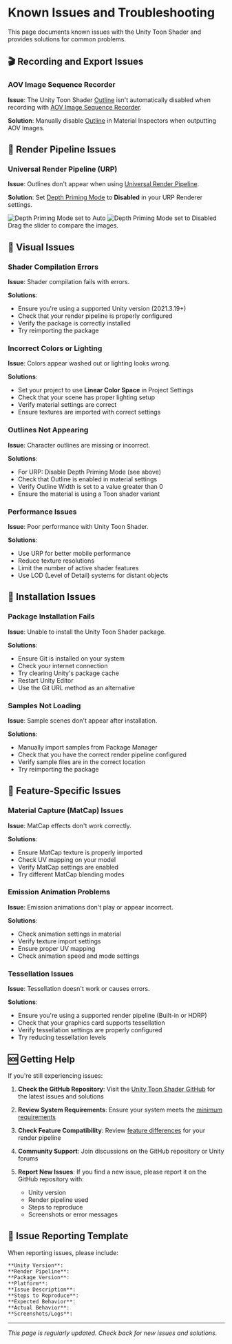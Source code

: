 # Known Issues and Troubleshooting

This page documents known issues with the Unity Toon Shader and provides solutions for common problems.

## 🎬 Recording and Export Issues

### AOV Image Sequence Recorder
**Issue**: The Unity Toon Shader [Outline](Outline.md) isn't automatically disabled when recording with [AOV Image Sequence Recorder](https://docs.unity3d.com/Packages/com.unity.recorder@4.0/manual/RecorderAOV.html).

**Solution**: Manually disable [Outline](Outline.md#outline) in Material Inspectors when outputting AOV Images.

## 🔧 Render Pipeline Issues

### Universal Render Pipeline (URP)
**Issue**: Outlines don't appear when using [Universal Render Pipeline](https://docs.unity3d.com/Manual/com.unity.render-pipelines.universal.html).

**Solution**: Set [Depth Priming Mode](https://docs.unity3d.com/Packages/com.unity.render-pipelines.universal@16.0/manual/urp-universal-renderer.html#rendering) to **Disabled** in your URP Renderer settings.

<canvas class="image-comparison" role="img" aria-label="A chibi-style character model, and the Inspector window for the Univeral Renderer Data asset. On the left, Depth Priming is set to Auto and the model has no outline. When Depth Priming is set to Disabled, the model has an outline.">
    <img src="images/DepthPrimingModeAuto.png" title="Depth Priming Mode set to Auto">
    <img src="images/DepthPrimingModeDisabled.png" title="Depth Priming Mode set to Disabled">
</canvas>
<br />Drag the slider to compare the images.

## 🎨 Visual Issues

### Shader Compilation Errors
**Issue**: Shader compilation fails with errors.

**Solutions**:
- Ensure you're using a supported Unity version (2021.3.19+)
- Check that your render pipeline is properly configured
- Verify the package is correctly installed
- Try reimporting the package

### Incorrect Colors or Lighting
**Issue**: Colors appear washed out or lighting looks wrong.

**Solutions**:
- Set your project to use **Linear Color Space** in Project Settings
- Check that your scene has proper lighting setup
- Verify material settings are correct
- Ensure textures are imported with correct settings

### Outlines Not Appearing
**Issue**: Character outlines are missing or incorrect.

**Solutions**:
- For URP: Disable Depth Priming Mode (see above)
- Check that Outline is enabled in material settings
- Verify Outline Width is set to a value greater than 0
- Ensure the material is using a Toon shader variant

### Performance Issues
**Issue**: Poor performance with Unity Toon Shader.

**Solutions**:
- Use URP for better mobile performance
- Reduce texture resolutions
- Limit the number of active shader features
- Use LOD (Level of Detail) systems for distant objects

## 🔧 Installation Issues

### Package Installation Fails
**Issue**: Unable to install the Unity Toon Shader package.

**Solutions**:
- Ensure Git is installed on your system
- Check your internet connection
- Try clearing Unity's package cache
- Restart Unity Editor
- Use the Git URL method as an alternative

### Samples Not Loading
**Issue**: Sample scenes don't appear after installation.

**Solutions**:
- Manually import samples from Package Manager
- Check that you have the correct render pipeline configured
- Verify sample files are in the correct location
- Try reimporting the package

## 🎯 Feature-Specific Issues

### Material Capture (MatCap) Issues
**Issue**: MatCap effects don't work correctly.

**Solutions**:
- Ensure MatCap texture is properly imported
- Check UV mapping on your model
- Verify MatCap settings are enabled
- Try different MatCap blending modes

### Emission Animation Problems
**Issue**: Emission animations don't play or appear incorrect.

**Solutions**:
- Check animation settings in material
- Verify texture import settings
- Ensure proper UV mapping
- Check animation speed and mode settings

### Tessellation Issues
**Issue**: Tessellation doesn't work or causes errors.

**Solutions**:
- Ensure you're using a supported render pipeline (Built-in or HDRP)
- Check that your graphics card supports tessellation
- Verify tessellation settings are properly configured
- Try reducing tessellation levels

## 🆘 Getting Help

If you're still experiencing issues:

1. **Check the GitHub Repository**: Visit the [Unity Toon Shader GitHub](https://github.com/sindharta/com.unity.toonshader) for the latest issues and solutions

2. **Review System Requirements**: Ensure your system meets the [minimum requirements](System-Requirements.md)

3. **Check Feature Compatibility**: Review [feature differences](FeatureModel_en.md) for your render pipeline

4. **Community Support**: Join discussions on the GitHub repository or Unity forums

5. **Report New Issues**: If you find a new issue, please report it on the GitHub repository with:
   - Unity version
   - Render pipeline used
   - Steps to reproduce
   - Screenshots or error messages

## 📝 Issue Reporting Template

When reporting issues, please include:

```
**Unity Version**: 
**Render Pipeline**: 
**Package Version**: 
**Platform**: 
**Issue Description**: 
**Steps to Reproduce**: 
**Expected Behavior**: 
**Actual Behavior**: 
**Screenshots/Logs**: 
```

---

*This page is regularly updated. Check back for new issues and solutions.*
